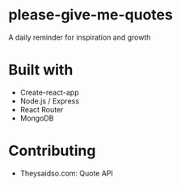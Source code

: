 # please-give-me-quotes
A daily reminder for inspiration and growth

# Built with
- Create-react-app
- Node.js / Express
- React Router
- MongoDB

# Contributing
- Theysaidso.com: Quote API
